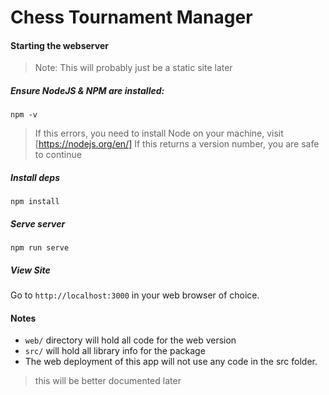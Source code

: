 # Chess Tournament Manager

#### Starting the webserver
> Note: This will probably just be a static site later

##### Ensure NodeJS & NPM are installed:
```
npm -v
```
> If this errors, you need to install Node on your machine, visit [https://nodejs.org/en/]
> If this returns a version number, you are safe to continue

##### Install deps
```
npm install
```

##### Serve server
```
npm run serve
```

##### View Site
Go to `http://localhost:3000` in your web browser of choice.

#### Notes
- `web/` directory will hold all code for the web version
- `src/` will hold all library info for the package
- The web deployment of this app will not use any code in the src folder.

> this will be better documented later